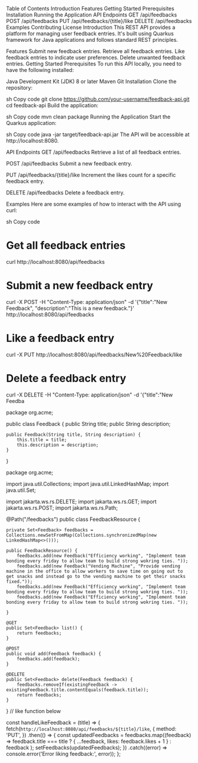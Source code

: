 Table of Contents
Introduction
Features
Getting Started
Prerequisites
Installation
Running the Application
API Endpoints
GET /api/feedbacks
POST /api/feedbacks
PUT /api/feedbacks/{title}/like
DELETE /api/feedbacks
Examples
Contributing
License
Introduction
This REST API provides a platform for managing user feedback entries. It's built using Quarkus framework for Java applications and follows standard REST principles.

Features
Submit new feedback entries.
Retrieve all feedback entries.
Like feedback entries to indicate user preferences.
Delete unwanted feedback entries.
Getting Started
Prerequisites
To run this API locally, you need to have the following installed:

Java Development Kit (JDK) 8 or later
Maven
Git
Installation
Clone the repository:

sh
Copy code
git clone https://github.com/your-username/feedback-api.git
cd feedback-api
Build the application:

sh
Copy code
mvn clean package
Running the Application
Start the Quarkus application:

sh
Copy code
java -jar target/feedback-api.jar
The API will be accessible at http://localhost:8080.

API Endpoints
GET /api/feedbacks
Retrieve a list of all feedback entries.

POST /api/feedbacks
Submit a new feedback entry.

PUT /api/feedbacks/{title}/like
Increment the likes count for a specific feedback entry.

DELETE /api/feedbacks
Delete a feedback entry.

Examples
Here are some examples of how to interact with the API using curl:

sh
Copy code
# Get all feedback entries
curl http://localhost:8080/api/feedbacks

# Submit a new feedback entry
curl -X POST -H "Content-Type: application/json" -d '{"title":"New Feedback", "description":"This is a new feedback."}' http://localhost:8080/api/feedbacks

# Like a feedback entry
curl -X PUT http://localhost:8080/api/feedbacks/New%20Feedback/like

# Delete a feedback entry
curl -X DELETE -H "Content-Type: application/json" -d '{"title":"New Feedba



package org.acme;

public class Feedback {
    public String title;
    public String description;

    public Feedback(String title, String description) {
        this.title = title;
        this.description = description;
    }
}


package org.acme;

import java.util.Collections;
import java.util.LinkedHashMap;
import java.util.Set;

import jakarta.ws.rs.DELETE;
import jakarta.ws.rs.GET;
import jakarta.ws.rs.POST;
import jakarta.ws.rs.Path;

@Path("/feedbacks")
public class FeedbackResource {

    private Set<Feedback> feedbacks = Collections.newSetFromMap(Collections.synchronizedMap(new LinkedHashMap<>()));

    public FeedbackResource() {
        feedbacks.add(new Feedback("Efficiency working", "Implement team bonding every friday to allow team to build strong wokring ties. "));
        feedbacks.add(new Feedback("Vending Machine", "Provide vending machine in the office to allow workers to save time on going out to get snacks and instead go to the vending machine to get their snacks fixed."));
        feedbacks.add(new Feedback("Efficiency working", "Implement team bonding every friday to allow team to build strong wokring ties. "));
        feedbacks.add(new Feedback("Efficiency working", "Implement team bonding every friday to allow team to build strong wokring ties. "));

    }

    @GET
    public Set<Feedback> list() {
        return feedbacks;
    }

    @POST
    public void add(Feedback feedback) {
        feedbacks.add(feedback);
    }

    @DELETE
    public Set<Feedback> delete(Feedback feedback) {
        feedbacks.removeIf(existingFeedback -> existingFeedback.title.contentEquals(feedback.title));
        return feedbacks;
    }
}
// like function below 

const handleLikeFeedback = (title) => {
  fetch(`http://localhost:8080/api/feedbacks/${title}/like`, {
    method: 'PUT',
  })
    .then(() => {
      const updatedFeedbacks = feedbacks.map((feedback) =>
        feedback.title === title ? { ...feedback, likes: feedback.likes + 1 } : feedback
      );
      setFeedbacks(updatedFeedbacks);
    })
    .catch((error) => console.error('Error liking feedback:', error));
};

